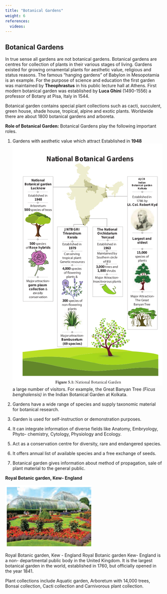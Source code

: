 ```yaml
---
title: "Botanical Gardens"
weight: 6
references:
  videos:
---
```


## Botanical Gardens

In true sense all gardens are not botanical gardens. Botanical gardens are centres for collection of plants in their various stages of living. Gardens existed for growing ornamental plants for aesthetic value, religious and status reasons. The famous “hanging gardens” of Babylon in Mesopotamia is an example. For the purpose of science and education the first garden was maintained by **Theophrastus** in his public lecture hall at Athens. First modern botanical garden was established by **Luca Ghini** (1490-1556) a professor of Botany at Pisa, Italy in 1544.

Botanical garden contains special plant collections such as cacti, succulent, green house, shade house, tropical, alpine and exotic plants. Worldwide there are about 1800 botanical gardens and arboreta.

**Role of Botanical Garden:** Botanical Gardens play the following important roles.

1. Gardens with aesthetic value which attract Established in **1948**
   ![Alt text](5.1.png)
   a large number of visitors. For example, the Great Banyan Tree _(Ficus benghalensis)_ in the Indian Botanical Garden at Kolkata.

2. Gardens have a wide range of species and supply taxonomic material for botanical research.

3. Garden is used for self-instruction or demonstration purposes.

4. It can integrate information of diverse fields like Anatomy, Embryology, Phyto- chemistry, Cytology, Physiology and Ecology.

5. Act as a conservation centre for diversity, rare and endangered species.

6. It offers annual list of available species and a free exchange of seeds.

7. Botanical garden gives information about method of propagation, sale of plant material to the general public.

**Royal Botanic garden, Kew- England**

![Alt text](5.2.png)

Royal Botanic garden, Kew - England Royal Botanic garden Kew- England is a non- departmental public body in the United Kingdom. It is the largest botanical garden in the world, established in 1760, but officially opened in the year 1841.

Plant collections include Aquatic garden, Arboretum with 14,000 trees, Bonsai collection, Cacti collection and Carnivorous plant collection.
